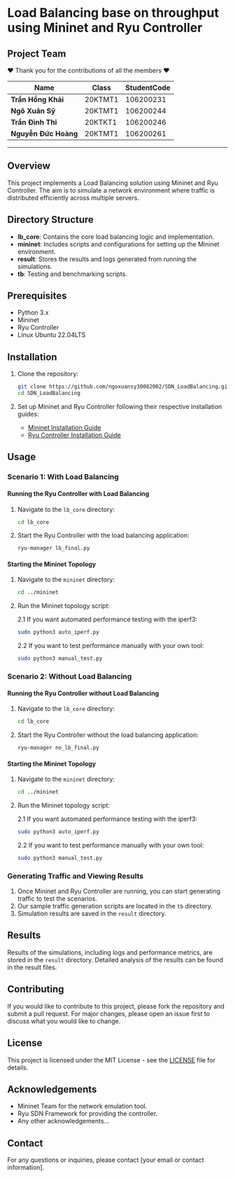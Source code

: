 # Load Balancing base on throughput using Mininet and Ryu Controller

## Project Team

❤️ Thank you for the contributions of all the members ❤️



| **Name**              | **Class**               | **StudentCode**          |
|-------------------    |-------------------------|--------------------------|
| **Trần Hồng Khải**    | 20KTMT1                 | 106200231                |
| **Ngô Xuân Sỹ**       | 20KTMT1                 | 106200244                |
| **Trần Đình Thi**     | 20KTKT1                 | 106200246                |
| **Nguyễn Đức Hoàng**  | 20KTMT1                 | 106200261                |

---

## Overview

This project implements a Load Balancing solution using Mininet and Ryu Controller. The aim is to simulate a network environment where traffic is distributed efficiently across multiple servers.

## Directory Structure

- **lb_core**: Contains the core load balancing logic and implementation.
- **mininet**: Includes scripts and configurations for setting up the Mininet environment.
- **result**: Stores the results and logs generated from running the simulations.
- **tb**: Testing and benchmarking scripts.

## Prerequisites

- Python 3.x
- Mininet
- Ryu Controller
- Linux Ubuntu 22.04LTS

## Installation

1. Clone the repository:
    ```bash
    git clone https://github.com/ngoxuansy30082002/SDN_LoadBalancing.git
    cd SDN_LoadBalancing
    ```

2. Set up Mininet and Ryu Controller following their respective installation guides:
    - [Mininet Installation Guide](http://mininet.org/download/)
    - [Ryu Controller Installation Guide](https://ryu.readthedocs.io/en/latest/getting_started.html)
## Usage

### Scenario 1: With Load Balancing

#### Running the Ryu Controller with Load Balancing

1. Navigate to the `lb_core` directory:
    ```bash
    cd lb_core
    ```

2. Start the Ryu Controller with the load balancing application:
    ```bash
    ryu-manager lb_final.py
    ```

#### Starting the Mininet Topology

1. Navigate to the `mininet` directory:
    ```bash
    cd ../mininet
    ```

2. Run the Mininet topology script:

    2.1 If you want automated performance testing with the iperf3:
    ```bash
    sudo python3 auto_iperf.py
    ```
    2.2 If you want to test performance manually with your own tool:
    ```bash
    sudo python3 manual_test.py
    ```

### Scenario 2: Without Load Balancing

#### Running the Ryu Controller without Load Balancing

1. Navigate to the `lb_core` directory:
    ```bash
    cd lb_core
    ```

2. Start the Ryu Controller without the load balancing application:
    ```bash
    ryu-manager no_lb_final.py
    ```

#### Starting the Mininet Topology

1. Navigate to the `mininet` directory:
    ```bash
    cd ../mininet
    ```

2. Run the Mininet topology script:
    
    2.1 If you want automated performance testing with the iperf3:
    ```bash
    sudo python3 auto_iperf.py
    ```
    2.2 If you want to test performance manually with your own tool:
    ```bash
    sudo python3 manual_test.py
    ```

### Generating Traffic and Viewing Results

1. Once Mininet and Ryu Controller are running, you can start generating traffic to test the scenarios.
2. Our sample traffic generation scripts are located in the `tb` directory.
3. Simulation results are saved in the `result` directory.

## Results

Results of the simulations, including logs and performance metrics, are stored in the `result` directory. Detailed analysis of the results can be found in the result files.

## Contributing

If you would like to contribute to this project, please fork the repository and submit a pull request. For major changes, please open an issue first to discuss what you would like to change.

## License

This project is licensed under the MIT License - see the [LICENSE](LICENSE) file for details.

## Acknowledgements

- Mininet Team for the network emulation tool.
- Ryu SDN Framework for providing the controller.
- Any other acknowledgements...

## Contact

For any questions or inquiries, please contact [your email or contact information].

